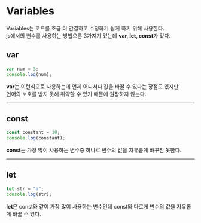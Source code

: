 # Variables

Variables는 코드를 조금 더 간결하고 수정하기 쉽게 하기 위해 사용한다. <br>
js에서의 변수를 사용하는 방법으론 3가지가 있는데 **var, let, const**가 있다.<br>
## var
``` javascript 
var num = 3;
console.log(num);
```
**var**는 이런식으로 사용하는데 언제 어디서나 값을 바꿀 수 있다는 장점도 있지만<br> 언어의 보호를 받지 못해 취약할 수 있기 때문에 권장하지 않는다.
___
## const
``` javascript 
const constant = 10;
console.log(constant);
```
**const**는 가장 많이 사용하는 변수중 하나로 변수의 값을 자유롭게 바꾸진 못한다.
___
## let
``` javascript 
let str = "a";
console.log(str);
```
**let**은 const와 같이 가장 많이 사용하는 변수인데 const와 다르게 변수의 값을 자유롭게 바꿀 수 있다.
